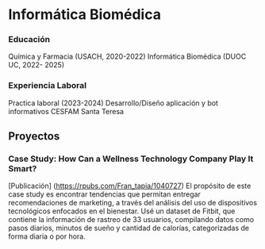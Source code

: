 # Informática Biomédica

### Educación
Química y Farmacia (USACH, 2020-2022)
Informática Biomédica (DUOC UC, 2022- 2025)

### Experiencia Laboral
Practica laboral (2023-2024) Desarrollo/Diseño aplicación y bot informativos CESFAM Santa Teresa

## Proyectos
### Case Study: How Can a Wellness Technology Company Play It Smart?
[Publicación] (https://rpubs.com/Fran_tapia/1040727)
El propósito de este case study es encontrar tendencias que permitan entregar recomendaciones de marketing, a través del análisis del uso de dispositivos tecnológicos enfocados en el bienestar. Usé un dataset de Fitbit, que contiene la información de rastreo de 33 usuarios, compilando datos como pasos diarios, minutos de sueño y cantidad de calorías, categorizadas de forma diaria o por hora.

